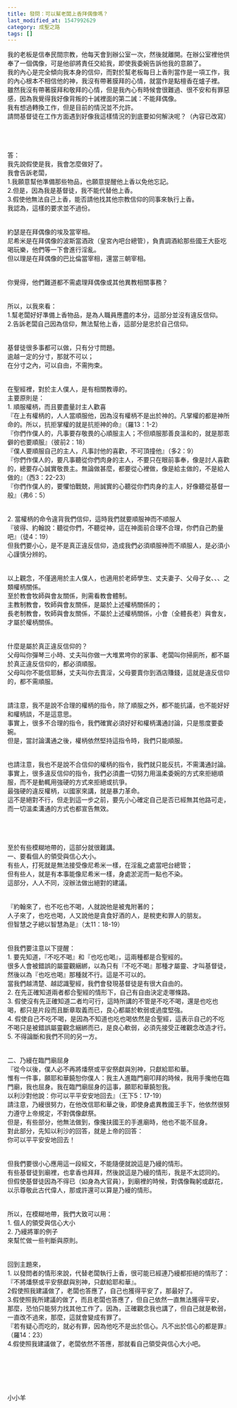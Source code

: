 ```yaml
---
title: 發問：可以幫老闆上香拜偶像嗎？
last_modified_at: 1547992629
category: 成聖之路
tags: []
---
```


<p>我的老板是信奉民間宗教，他每天會到辦公室一次，然後就離開。在辦公室裡他供奉了一個偶像，可是他卻將責任交給我，即使我委婉告訴他我的意願了。<br/>我的內心是完全傾向我本身的信仰，而對於幫老板每日上香則當作是一項工作，我的內心根本不相信他的神，我沒有帶著膜拜的心情，就當作是點檀香在爐子裡。<br/>雖然我沒有帶著膜拜和敬拜的心情，但是我內心有時候會很難過、很不安和有罪惡感，因為我覺得我好像背叛的十誡裡面的第二誡：不能拜偶像。<br/>我有想過轉換工作，但是目前的情況並不允許。<br/>請問基督徒在工作方面遇到好像我這樣情況的到底要如何解決呢？（內容已改寫）<br/><!--more--><br/><br/><br/><br/>答：<br/>我先說假使是我，我會怎麼做好了。<br/>我會告訴老闆，<br/>1.我願意幫他準備那些物品，也願意提醒他上香以免他忘記。<br/>2.但是，因為我是基督徒，我不能代替他上香。<br/>3.假使他無法自己上香，能否請他找其他宗教信仰的同事來執行上香。<br/>我認為，這樣的要求並不過份。<br/><br/> <br/>約瑟是在拜偶像的埃及當宰相。<br/>尼希米是在拜偶像的波斯當酒政（皇宮內吧台總管），負責調酒給那些國王大臣吃喝玩樂，他們等一下會進行淫亂。<br/>但以理是在拜偶像的巴比倫當宰相，還當三朝宰相。<br/><br/> <br/>你覺得，他們難道都不需處理拜偶像或其他異教相關事務？<br/> <br/><br/>所以，以我來看：<br/>1.幫老闆好好準備上香物品，是為人職員應盡的本分，這部分並沒有違反信仰。<br/>2.告訴老闆自己因為信仰，無法幫他上香，這部分是忠於自己信仰。<br/><br/> <br/>基督徒很多事都可以做，只有分寸問題。<br/>逾越一定的分寸，那就不可以；<br/>在分寸之內，可以自由，不需拘束。<br/><br/><br/>在聖經裡，對於主人僕人，是有相關教導的。<br/>主要原則是：<br/>1.	順服權柄，而且要盡量討主人歡喜<br/>『在上有權柄的，人人當順服他，因為沒有權柄不是出於神的。凡掌權的都是神所命的。所以，抗拒掌權的就是抗拒神的命』（羅13：1-2）<br/>『你們作僕人的，凡事要存敬畏的心順服主人；不但順服那善良溫和的，就是那乖僻的也要順服』（彼前2：18）<br/>『僕人要順服自己的主人，凡事討他的喜歡，不可頂撞他』（多2：9）<br/>『你們作僕人的，要凡事聽從你們肉身的主人，不要只在眼前事奉，像是討人喜歡的，總要存心誠實敬畏主。無論做甚麼，都要從心裡做，像是給主做的，不是給人做的』（西3：22-23）<br/>『你們作僕人的，要懼怕戰兢，用誠實的心聽從你們肉身的主人，好像聽從基督一般』（弗6：5）<br/><br/><br/>2.	當權柄的命令違背我們信仰，這時我們就要順服神而不順服人<br/>『彼得、約翰說：聽從你們，不聽從神，這在神面前合理不合理，你們自己酌量吧』（徒4：19）<br/>但我們要小心，是不是真正違反信仰，造成我們必須順服神而不順服人，是必須小心謹慎分辨的。<br/><br/><br/>以上觀念，不僅適用於主人僕人，也適用於老師學生、丈夫妻子、父母子女、、、之類權柄關係。<br/>至於教會牧師與會友關係，則需看教會體制。<br/>主教制教會，牧師與會友關係，是屬於上述權柄關係的；<br/>長老制教會，牧師與會友關係，不屬於上述權柄關係，小會（全體長老）與會友，才屬於權柄關係。<br/><br/><br/>什麼是屬於真正違反信仰的？<br/>父母叫你彈琴三小時、丈夫叫你做一大堆累垮你的家事、老闆叫你掃廁所，都不屬於真正違反信仰的，都必須順服。<br/>父母叫你不能信耶穌，丈夫叫你去賣淫，父母要賣你到酒店賺錢，這就是違反信仰的，都不需順服。<br/><br/><br/>請注意，我不是說不合理的權柄的指令，除了順服之外，都不能抗議，也不能好好和權柄談，不是這意思。<br/>事實上，很多不合理的指令，我們確實必須好好和權柄溝通討論，只是態度要委婉。<br/>但是，當討論溝通之後，權柄依然堅持這指令時，我們只能順服。<br/><br/><br/>也請注意，我也不是說不合信仰的權柄的指令，我們就只能反抗，不需溝通討論。<br/>事實上，很多違反信仰的指令，我們必須盡一切努力用溫柔委婉的方式來拒絕順服，而不是動輒用強硬的方式來拒絕或抗爭。<br/>最強硬的違反權柄，以國家來講，就是暴力革命。<br/>這不是絕對不行，但走到這一步之前，要先小心確定自己是否已經無其他路可走，而一切溫柔溝通的方式也都宣告無效。<br/><br/><br/><br/><br/>至於有些模糊地帶的，這部分就很難講。<br/>一、要看個人的領受與信心大小。<br/>有些人，打死就是無法接受像尼希米一樣，在淫亂之處當吧台總管；<br/>但有些人，就是有本事能像尼希米一樣，身處淤泥而一點也不染。<br/>這部分，人人不同，沒辦法做出絕對的建議。<br/><br/><br/>『約翰來了，也不吃也不喝，人就說他是被鬼附著的；<br/>人子來了，也吃也喝，人又說他是貪食好酒的人，是稅吏和罪人的朋友。<br/>但智慧之子總以智慧為是』（太11：18-19）<br/><br/><br/>但我們要注意以下提醒：<br/>1.	要先知道，『不吃不喝』和『也吃也喝』，這兩種都是合聖經的。<br/>很多人會被錯誤的屬靈觀綑綁，以為只有『不吃不喝』那種才屬靈、才叫基督徒，然後以為『也吃也喝』那種就不行。這是不可以的。<br/>當我們越清楚、越認識聖經，我們會發現基督徒是有很大自由的。<br/>2.	在先正確知道兩者都合聖經的情形下，自己有自由決定走哪條路。<br/>3.	假使沒有先正確知道二者均可行，這時所講的不管是不吃不喝，還是也吃也喝，都只是片段而且斷章取義而已，良心都屬於軟弱或過度堅強。<br/>4.	假使自己不吃不喝，是因為不知道也吃也喝依然是合聖經，這表示自己的不吃不喝只是被錯誤屬靈觀念綑綁而已，是良心軟弱，必須先接受正確觀念改造才行。<br/>5.	不得論斷和我們不同的另一方。<br/><br/><br/>二、乃縵在臨門廟屈身<br/>『從今以後，僕人必不再將燔祭或平安祭獻與別神，只獻給耶和華。<br/>惟有一件事，願耶和華饒恕你僕人：我主人進臨門廟叩拜的時候，我用手攙他在臨門廟，我也屈身。我在臨門廟屈身的這事，願耶和華饒恕我。<br/>以利沙對他說：你可以平平安安地回去』（王下5：17-19）<br/>請注意，乃縵很努力，在他改信耶和華之後，即使身處異教國王手下，他依然很努力遵守上帝規定，不對偶像獻祭。<br/>但是，有些部分，他無法做到，像攙扶國王的手進廟時，他也不能不屈身。<br/>對此部分，先知以利沙的回答，就是上帝的回答：<br/>你可以平平安安地回去！<br/><br/><br/>但我們要很小心應用這一段經文，不能隨便就說這是乃縵的情形。<br/>有些基督徒到廟裡，也拿香也拜拜，然後說這是乃縵的情形，我是不太認同的。<br/>但假使基督徒因為不得已（如身為大官員），到廟裡的時候，對偶像鞠躬或獻花，以示尊敬此古代偉人，那或許還可以算是乃縵的情形。<br/><br/><br/>所以，在模糊地帶，我們大致可以用：<br/>1.	個人的領受與信心大小<br/>2.	乃縵將軍的例子<br/>來幫忙做一些判斷與原則。<br/><br/><br/>回到主題來，<br/>1. 以發問者的情形來說，代替老闆執行上香，很可能已經連乃縵都拒絕的情形了：『不將燔祭或平安祭獻與別神，只獻給耶和華』。<br/>2假使照我建議做了，老闆也答應了，自己也獲得平安了，那最好了。<br/>3.假使照我所建議的做了，而且老闆也答應了，但自己依然一直無法獲得平安，<br/>那麼，恐怕只能努力找其他工作了。因為，正確觀念我也講了，但自己就是軟弱，一直改不過來，那麼，這就會變成有罪了。<br/>『若有疑心而吃的，就必有罪，因為他吃不是出於信心。凡不出於信心的都是罪』（羅14：23）<br/>4.假使照我建議做了，老闆依然不答應，那就看自己領受與信心大小吧。<br/><br/><br/><br/><br/><br/><br/>小小羊</p>